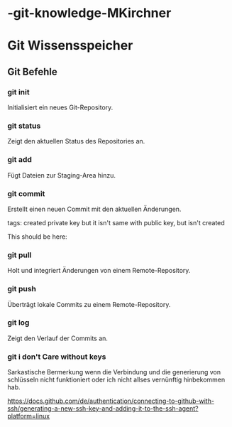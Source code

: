 # -git-knowledge-MKirchner        

# Git Wissensspeicher

## Git Befehle

### git init
Initialisiert ein neues Git-Repository.

### git status
Zeigt den aktuellen Status des Repositories an.

### git add
Fügt Dateien zur Staging-Area hinzu.

### git commit
Erstellt einen neuen Commit mit den aktuellen Änderungen.

tags:
created private key but it isn't 
    same with public key, but isn't created

This should be here: 

### git pull
Holt und integriert Änderungen von einem Remote-Repository.

### git push
Überträgt lokale Commits zu einem Remote-Repository.

### git log
Zeigt den Verlauf der Commits an.

### git i don't Care without keys
Sarkastische Bermerkung wenn die Verbindung und die generierung von schlüsseln
nicht funktioniert oder ich nicht allses vernünftig hinbekommen hab.

https://docs.github.com/de/authentication/connecting-to-github-with-ssh/generating-a-new-ssh-key-and-adding-it-to-the-ssh-agent?platform=linux